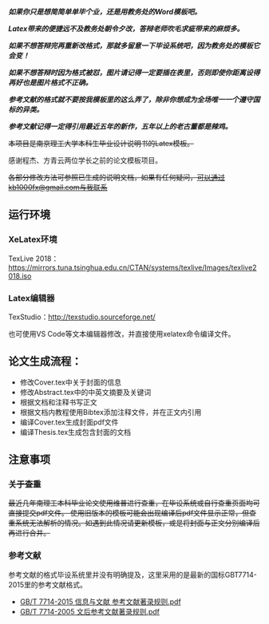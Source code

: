 ***如果你只是想简简单单毕个业，还是用教务处的Word模板吧。*** 

***Latex带来的便捷远不及教务处朝令夕改，答辩老师吹毛求疵带来的麻烦多。***

***如果不想答辩完再重新改格式，那就多留意一下毕设系统吧，因为教务处的模板它会变！***

***如果不想答辩时因为格式被怼，图片请记得一定要插在表里，否则即使你距离设得再好也是图片格式不正确。***

***参考文献的格式就不要按我模板里的这么弄了，除非你想成为全场唯一一个遵守国标的异类。***

***参考文献记得一定得引用最近五年的新作，五年以上的老古董都是辣鸡。***

~~本项目是南京理工大学本科生毕业设计说明书的Latex模板。~~

感谢程杰、方青云两位学长之前的论文模板项目。

~~各部分修改方法可参照已生成的说明文档，如果有任何疑问，可以通过kb1000fx@gmail.com与我联系~~

## 运行环境
### XeLatex环境
TexLive 2018：https://mirrors.tuna.tsinghua.edu.cn/CTAN/systems/texlive/Images/texlive2018.iso
### Latex编辑器
TexStudio：http://texstudio.sourceforge.net/

也可使用VS Code等文本编辑器修改，并直接使用xelatex命令编译文件。

## 论文生成流程：

+ 修改Cover.tex中关于封面的信息
+ 修改Abstract.tex中的中英文摘要及关键词
+ 根据文档和注释书写正文
+ 根据文档内教程使用Bibtex添加注释文件，并在正文内引用
+ 编译Cover.tex生成封面pdf文件
+ 编译Thesis.tex生成包含封面的文档

## 注意事项
### ~~关于查重~~
~~最近几年南理工本科毕业论文使用维普进行查重，在毕设系统或自行查重页面均可直接提交pdf文件。
使用旧版本的模板可能会出现编译后pdf文件显示正常，但查重系统无法解析的情况。如遇到此情况请更新模板，或是将封面与正文分别编译后再进行合并。~~

### 参考文献
参考文献的格式毕设系统里并没有明确提及，这里采用的是最新的国标GBT7714-2015里的参考文献格式。
- [GB/T 7714-2015 信息与文献 参考文献著录规则.pdf](https://github.com/Haixing-Hu/GBT7714-2005-BibTeX-Style/files/153951/GBT.7714-2015.pdf)
- [GB/T 7714-2005 文后参考文献著录规则.pdf](https://github.com/Haixing-Hu/typesetting-standard/raw/master/%E5%9B%BE%E4%B9%A6%E3%80%81%E6%9C%9F%E5%88%8A%E3%80%81%E8%AE%BA%E6%96%87%E7%9A%84%E7%BC%96%E6%8E%92/%E3%80%90GB:T%207714-2005%E3%80%91%E6%96%87%E5%90%8E%E5%8F%82%E8%80%83%E6%96%87%E7%8C%AE%E8%91%97%E5%BD%95%E8%A7%84%E5%88%99.pdf)
